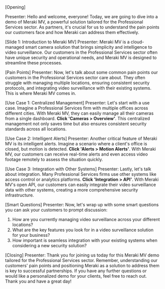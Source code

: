 [Opening]

Presenter: Hello and welcome, everyone! Today, we are going to dive into a demo of Meraki MV, a powerful solution tailored for the Professional Services sector. As partners, it's crucial for us to understand the pain points our customers face and how Meraki can address them effectively. 

[Slide 1: Introduction to Meraki MV]
Presenter: Meraki MV is a cloud-managed smart camera solution that brings simplicity and intelligence to video surveillance. Our customers in the Professional Services sector often have unique security and operational needs, and Meraki MV is designed to streamline these processes.

[Pain Points]
Presenter: Now, let's talk about some common pain points our customers in the Professional Services sector care about. They often struggle with managing multiple locations, ensuring consistent security protocols, and integrating video surveillance with their existing systems. This is where Meraki MV comes in.

[Use Case 1: Centralized Management]
Presenter: Let's start with a use case. Imagine a Professional Services firm with multiple offices across different cities. With Meraki MV, they can easily manage all their cameras from a single dashboard. **Click 'Cameras > Overview'**. This centralized management not only saves time but also ensures consistent security standards across all locations.

[Use Case 2: Intelligent Alerts]
Presenter: Another critical feature of Meraki MV is its intelligent alerts. Imagine a scenario where a client's office is closed, but motion is detected. **Click 'Alerts > Motion Alerts'**. With Meraki MV, our customers can receive real-time alerts and even access video footage remotely to assess the situation quickly.

[Use Case 3: Integration with Other Systems]
Presenter: Lastly, let's talk about integration. Many Professional Services firms use other systems like access control or analytics platforms. **Click 'Integration > API'**. With Meraki MV's open API, our customers can easily integrate their video surveillance data with other systems, creating a more comprehensive security infrastructure.

[Smart Questions]
Presenter: Now, let's wrap up with some smart questions you can ask your customers to prompt discussion:
1. How are you currently managing video surveillance across your different locations?
2. What are the key features you look for in a video surveillance solution for your business?
3. How important is seamless integration with your existing systems when considering a new security solution?

[Closing]
Presenter: Thank you for joining us today for this Meraki MV demo tailored for the Professional Services sector. Remember, understanding our customers' pain points and positioning Meraki as a solution to address them is key to successful partnerships. If you have any further questions or would like a personalized demo for your clients, feel free to reach out. Thank you and have a great day!